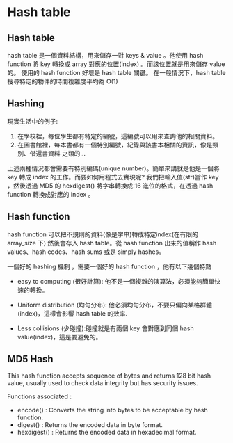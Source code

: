 # Hash table
## Hash table
hash table 是一個資料結構，用來儲存一對 keys & value 。他使用 hash function 將 key 轉換成 array 對應的位置(index) 。而該位置就是用來儲存 value 的。
使用的 hash function 好壞是 hash table 關鍵。 在一般情況下，hash table 搜尋特定的物件的時間複雜度平均為 O(1)

## Hashing
現實生活中的例子:
1. 在學校裡，每位學生都有特定的編號，這編號可以用來查詢他的相關資料。
2. 在圖書館裡，每本書都有一個特別編號，紀錄與該書本相關的資訊，像是類別、借還書資料 之類的...

上述兩種情況都會需要有特別編碼(unique number)。簡單來講就是他是一個將 key 轉成 index 的工作。而要如何用程式去實現呢? 我們把輸入值(str)當作 key ，然後透過 MD5 的 hexdigest() 將字串轉換成 16 進位的格式，在透過 hash function 轉換成對應的 index 。

## Hash function
hash function 可以把不規則的資料(像是字串)轉成特定index(在有限的 array_size 下) 然後會存入 hash table。從 hash function 出來的值稱作 hash values、hash codes、hash sums 或是 simply hashes。

一個好的 hashing 機制 ，需要一個好的 hash function ，他有以下幾個特點

- easy to computing (很好計算): 他不是一個複雜的演算法，必須能夠簡單快速的轉換。

- Uniform distribution (均勻分布): 他必須均勻分布，不要只偏向某格群體(index)，這樣會影響 hash table 的效率.

- Less collisions (少碰撞):碰撞就是有兩個 key 會對應到同個 hash value(index)，這是要避免的。



## MD5 Hash
This hash function accepts sequence of bytes and returns 128 bit hash value, usually used to check data integrity but has security issues.

Functions associated :
* encode() : Converts the string into bytes to be acceptable by hash function.
* digest() : Returns the encoded data in byte format.
* hexdigest() : Returns the encoded data in hexadecimal format.
